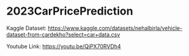 # 2023CarPricePrediction


Kaggle Dataset:   https://www.kaggle.com/datasets/nehalbirla/vehicle-dataset-from-cardekho?select=car+data.csv





Youtube Link: https://youtu.be/QiPX70RVDh4
